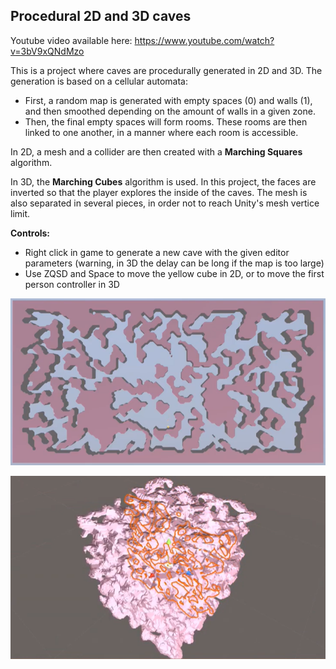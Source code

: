 <b><h2>Procedural 2D and 3D caves</b></h2>

Youtube video available here: https://www.youtube.com/watch?v=3bV9xQNdMzo

This is a project where caves are procedurally generated in 2D and 3D.
The generation is based on a cellular automata:
- First, a random map is generated with empty spaces (0) and walls (1), and then smoothed depending on the amount of walls in a given zone.
- Then, the final empty spaces will form rooms. These rooms are then linked to one another, in a manner where each room is accessible.

In 2D, a mesh and a collider are then created with a <b>Marching Squares</b> algorithm.

In 3D, the <b>Marching Cubes</b> algorithm is used. In this project, the faces are inverted so that the player explores the inside of the caves. The mesh is also separated in several pieces, in order not to reach Unity's mesh vertice limit.

<b>Controls:</b>
- Right click in game to generate a new cave with the given editor parameters (warning, in 3D the delay can be long if the map is too large)
- Use ZQSD and Space to move the yellow cube in 2D, or to move the first person controller in 3D

![](1.PNG)

![](2.PNG)
